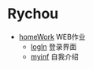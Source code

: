 

# Rychou

* [homeWork](./myhomework/) WEB作业
    * [logIn](./myhomework/logIn.html) 登录界面
    
    * [myinf](./myhomework/myinf.html) 自我介绍

